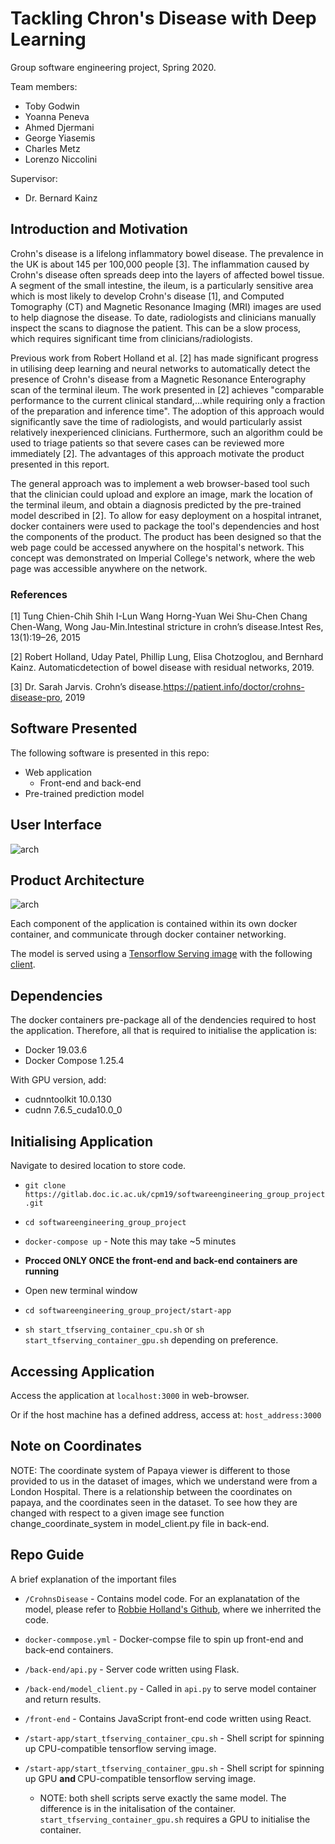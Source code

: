 # Tackling Chron's Disease with Deep Learning

Group software engineering project, Spring 2020.

Team members:
- Toby Godwin
- Yoanna Peneva 
- Ahmed Djermani 
- George Yiasemis
- Charles Metz
- Lorenzo Niccolini

Supervisor:
- Dr. Bernard Kainz

## Introduction and Motivation
Crohn's disease is a lifelong inflammatory bowel disease. 
The prevalence in the UK is about 145 per 100,000 people [3]. The inflammation caused by Crohn's disease often spreads deep into the layers of affected bowel tissue. A segment of the small intestine, the ileum, is a particularly sensitive area which is most likely to develop Crohn's disease [1], and Computed Tomography (CT) and Magnetic Resonance Imaging (MRI) images are used to help diagnose the disease.  To date, radiologists and clinicians manually inspect the scans to diagnose the patient. This can be a slow process, which requires significant time from clinicians/radiologists. 

Previous work from Robert Holland et al. [2] has made significant progress in utilising deep learning and neural networks to automatically detect the presence of Crohn's disease from a Magnetic Resonance Enterography scan of the terminal ileum. The work presented in [2] achieves "comparable performance to the current clinical standard,...while requiring only a fraction of the preparation and inference time". The adoption of this approach would significantly save the time of radiologists, and would particularly assist relatively inexperienced clinicians. Furthermore, such an algorithm could be used to triage patients so that severe cases can be reviewed more immediately [2].  The advantages of this approach motivate the product presented in this report.

The general approach was to implement a web browser-based tool such that the clinician could upload and explore an image, mark the location of the terminal ileum, and obtain a diagnosis predicted by the pre-trained model described in [2]. To allow for easy deployment on a hospital intranet, docker containers were used to package the tool's dependencies and host the components of the product. The product has been designed so that the web page could be accessed anywhere on the hospital's network. This concept was demonstrated on Imperial College's network, where the web page was accessible anywhere on the network. 

### References
[1] Tung Chien-Chih Shih I-Lun Wang Horng-Yuan Wei Shu-Chen Chang Chen-Wang, Wong Jau-Min.Intestinal stricture in crohn’s disease.Intest Res, 13(1):19–26, 2015

[2]  Robert  Holland,  Uday  Patel,  Phillip  Lung,  Elisa  Chotzoglou,  and  Bernhard  Kainz.   Automaticdetection of bowel disease with residual networks, 2019.

[3]  Dr. Sarah Jarvis.  Crohn’s disease.https://patient.info/doctor/crohns-disease-pro, 2019
 
## Software Presented

The following software is presented in this repo:

- Web application 
    - Front-end and back-end
- Pre-trained prediction model

## User Interface

![arch](https://github.com/LNS98/deep-learning-medical-app/blob/master/front-end-scrn.png "User interface")


## Product Architecture 

![arch](https://github.com/LNS98/deep-learning-medical-app/blob/master/architecture.png "Product architecture schematic")

Each component of the application is contained within its own docker container, and communicate through docker container networking. 

The model is served using a [Tensorflow Serving image](https://www.tensorflow.org/tfx/serving/docker) with the following [client](https://github.com/epigramai/tfserving-python-predict-client).

## Dependencies

The docker containers pre-package all of the dendencies required to host the application. Therefore, all that is required to initialise the application is:

- Docker 19.03.6
- Docker Compose 1.25.4

With GPU version, add:
- cudnntoolkit    10.0.130 
- cudnn 7.6.5_cuda10.0_0
          

## Initialising Application

Navigate to desired location to store code.

- `git clone https://gitlab.doc.ic.ac.uk/cpm19/softwareengineering_group_project.git`

- `cd softwareengineering_group_project`

- `docker-compose up` - Note this may take ~5 minutes

-  <strong> Procced ONLY ONCE the front-end and back-end containers are running </strong>

- Open new terminal window

- `cd softwareengineering_group_project/start-app`

- `sh start_tfserving_container_cpu.sh` or `sh 
start_tfserving_container_gpu.sh` depending on preference.

## Accessing Application

Access the application at `localhost:3000` in web-browser.

Or if the host machine has a defined address, access at: `host_address:3000`

## Note on Coordinates

NOTE: The coordinate system of Papaya viewer is different to those provided to us in the dataset of images, which we understand were from a London Hospital. There is a relationship between the coordinates on papaya, and the coordinates seen in the dataset.  To see how they are changed with respect to a given image see function change_coordinate_system in model_client.py file in back-end.



## Repo Guide

A brief explanation of the important files

- `/CrohnsDisease` - Contains model code. For an explanatation of the model, please refer to [Robbie Holland's Github](https://github.com/RobbieHolland/CrohnsDisease/), where we inherrited the code.

- `docker-commpose.yml` - Docker-compse file to spin up front-end and back-end containers. 

- `/back-end/api.py` - Server code written using Flask.

- `/back-end/model_client.py` - Called in `api.py` to serve model container and return results.

- `/front-end` - Contains JavaScript front-end code written using React. 

- `/start-app/start_tfserving_container_cpu.sh` - Shell script for spinning up CPU-compatible tensorflow serving image.

- `/start-app/start_tfserving_container_gpu.sh` - Shell script for spinning up GPU <strong> and </strong> CPU-compatible tensorflow serving image. 
    - NOTE: both shell scripts serve exactly the same model. The difference is in the initalisation of the container. `start_tfserving_container_gpu.sh` requires a GPU to initialise the container.




<!-- ## :point_right: :point_right: How to start containers :point_left: :point_left:

1. 'docker-compose up' in the softwareengineering_group_project folder
2. 'cd CrohnsDisease'
3. 'sh run_model.sh'
4. 'cd ..'
5. ONLY THEN CAN YOU RUN PREDICTIONS


## :point_right: :point_right: How to run the code :point_left: :point_left:

Steps for running the project locally on your laptop:

0. Download and install [Node.js](https://nodejs.org/en/) (LTS version).
1. Clone the whole project on your machine. You should have 2 folders `front-end` and `back-end`.
2. Go into `back-end` and type `npm install` in a terminal. `NPM` will install all the packages and dependencies required for the project.
3. In the same folder, type `node index.js`. The server will launch and keep running.
4. Go now to `front-end` and type `npm install`. `NPM` will install all the packages and dependencies required for the project.
5. In the same folder, type `npm start`. It will automatically open a new tab in Chrome at `localhost:3000`.
6. Try to modify the front-end code in `front-end/src' and save: the page will automatically refresh.
7. 

## :point_right: :point_right: Required tensorflow/cuda version :point_left: :point_left:

cudnntoolkit    10.0.130 

cudnn           7.6.5_cuda10.0_0


## :point_right: :point_right: How to bypass pre-commit and pre-push hooks :point_left: :point_left:
Note that as part of CI code won't be commited/pushed to the repository unless all tests pass. -->
<!-- To bypass that use: 
`git commit --no-verify` instead of `git commit`, and,
`git push --no-verify`  instead of `git push`  -->

